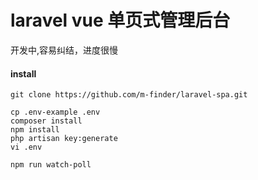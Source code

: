 # laravel vue 单页式管理后台

开发中,容易纠结，进度很慢

#### install
```
git clone https://github.com/m-finder/laravel-spa.git

cp .env-example .env
composer install
npm install
php artisan key:generate
vi .env

npm run watch-poll
```